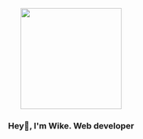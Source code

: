         
<p align="center" width="300">
   <img align="center" width="200" src="https://i.ibb.co/VTLJtNn/Screenshot-2022-10-01-at-01-38-15.png" />
   <h3  align="center">Hey👋, I'm Wike. Web developer </h3>
</p>
